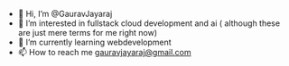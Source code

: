 - 👋 Hi, I’m @GauravJayaraj
- 👀 I’m interested in fullstack cloud development and ai ( although these are just mere terms for me right now)
- 🌱 I’m currently learning webdevelopment
- 📫 How to reach me [gauravjayaraj@gmail.com](mailto:gauravjayaraj@gmail.com)

<!---
GauravJayaraj/GauravJayaraj is a ✨ special ✨ repository because its `README.md` (this file) appears on your GitHub profile.
You can click the Preview link to take a look at your changes.
--->
